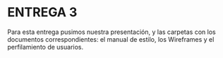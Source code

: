 # ENTREGA 3

Para esta entrega pusimos nuestra presentación, y las carpetas con los documentos correspondientes: el manual de estilo, los Wireframes y el perfilamiento de usuarios.
